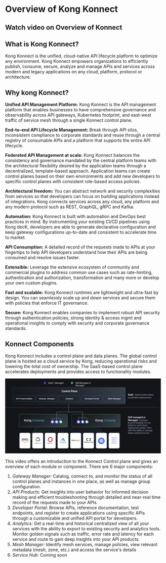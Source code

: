 # Overview of Kong Konnect

## Watch video on Overview of Konnect

<!---
[![Useful resource links](./images/docs.png)](https://youtu.be/ "Useful resource links")
-->

## What is Kong Konnect?

Kong Konnect is the unified, cloud-native API lifecycle platform to optimize any environment. Kong Konnect empowers organizations to efficiently publish, consume, secure, analyze and manage APIs and services across modern and legacy applications on any cloud, platform, protocol or architecture. 

## Why kong Konnect?

**Unified API Management Platform:** Kong Konnect is the API management platform that enables businesses to have comprehensive governance and observability across API gateways, Kubernetes footprint, and east-west traffic of service mesh through a single Konnect control plane.

**End-to-end API Lifecycle Management:** Break through API silos, inconsistent compliance to corporate standards and reuse through a central registry of consumable APIs and a platform that supports the entire API lifecycle.

**Federated API Management at scale:** Kong Konnect balances the consistency and governance mandated by the central platform teams with the architectural flexibility desired by the  application teams through a decentralized, template-based approach. Application teams can create control planes based on their own environments and add new developers to specific control planes with consistent role-based access policies.

**Architectural freedom:** You can abstract network and security complexities from services so that developers can focus on building applications instead of integrations. Kong connects services across any cloud, any platform and any modern protocol such as REST, GraphQL, gRPC and Kafka.

**Automation:** Kong Konnect is built with automation and DevOps best practices in mind. By instrumenting your existing CI/CD pipelines using Kong decK, developers are able to generate declarative configuration and keep gateway configurations up-to-date and consistent to accelerate time to market.

**API Consumption:** A detailed record of the requests made to APIs at your fingertips to help API developers understand how their APIs are being consumed and resolve issues faster.

**Extensible:** Leverage the extensive ecosystem of community and commercial plugins to address common use cases such as rate-limiting, authentication and authorization, transformation and many more or develop your own custom plugins.

**Fast and scalable:** Kong Konnect runtimes are lightweight and ultra-fast by
design. You can seamlessly scale up and down services and secure them with policies that enforce IT governance.

**Secure:**  Kong Konnect enables companies to implement robust API security through authentication policies, strong identity & access mgmt and operational insights to comply with security and corporate governance standards. 

## Konnect Components

Kong Konnect includes a control plane and data planes. The global control plane is hosted as a cloud service by Kong, reducing operational risks and lowering the total cost of ownership. The SaaS-based control plane accelerates deployments and provides access to functionality modules.

![Konnect Overview](../images/overview.png)

This video offers an introduction to the Konnect Control plane and gives an overview of each module or component. There are 6 major components:

1. *Gateway Manager:* Catalog, connect to, and monitor the status of all control planes and instances in one place, as well as manage group configuration.
2. *API Products:* Get insights into user behavior for informed decision making and efficient troubleshooting through detailed and near-real time record of the requests made to your APIs.
3. *Developer Portal:* Browse APIs, reference documentation, test endpoints, and register to create applications using specific APIs through a customizable and unified API portal for developers. 
4. *Analytics:* Get a real-time and historical centralized view of all your services with the ability to export to existing security and analytics tools. Monitor golden signals such as traffic, error rate and latency for each service and route to gain deep insights into your API products.
5. *Mesh Manager:* Identify mesh services, manage policies, view relevant metadata (mesh, zone, etc.) and access the service's details
6. *Service Hub:* Coming soon